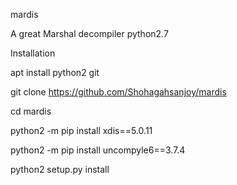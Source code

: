 mardis

A great Marshal decompiler python2.7

Installation

apt install python2 git 

git clone https://github.com/Shohagahsanjoy/mardis 

cd mardis 

python2 -m pip install xdis==5.0.11  

python2 -m pip install uncompyle6==3.7.4 

python2 setup.py install

